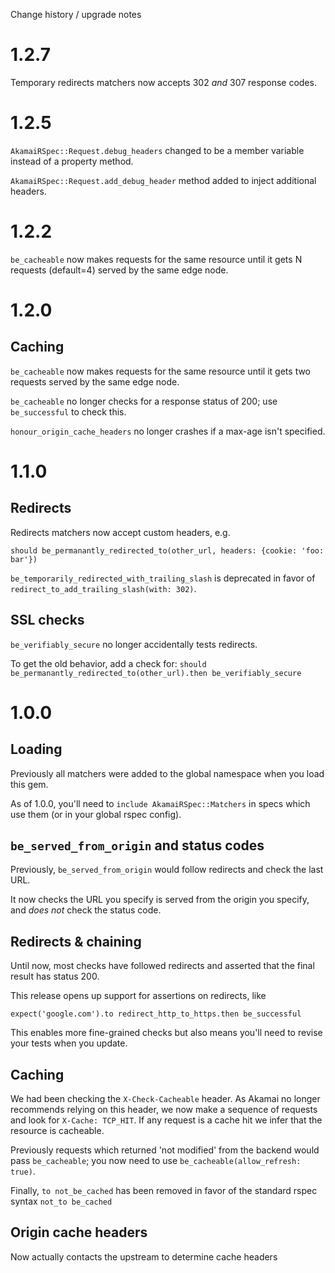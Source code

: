 Change history / upgrade notes

# 1.2.7

Temporary redirects matchers now accepts 302 _and_ 307 response codes.

# 1.2.5

`AkamaiRSpec::Request.debug_headers` changed to be a member variable instead of a property method.

`AkamaiRSpec::Request.add_debug_header` method added to inject additional headers.

# 1.2.2

`be_cacheable` now makes requests for the same resource until it gets N requests (default=4) served by the same edge node.

# 1.2.0

## Caching

`be_cacheable` now makes requests for the same resource until it gets two requests served by the same edge node.

`be_cacheable` no longer checks for a response status of 200; use `be_successful` to check this.

`honour_origin_cache_headers` no longer crashes if a max-age isn't specified.

# 1.1.0

## Redirects

Redirects matchers now accept custom headers, e.g.
```
should be_permanantly_redirected_to(other_url, headers: {cookie: 'foo: bar'})
```

`be_temporarily_redirected_with_trailing_slash` is deprecated in favor
of `redirect_to_add_trailing_slash(with: 302)`.

## SSL checks

`be_verifiably_secure` no longer accidentally tests redirects.

To get the old behavior, add a check for:
`should be_permanantly_redirected_to(other_url).then be_verifiably_secure`

# 1.0.0

## Loading

Previously all matchers were added to the global namespace when you load this gem.

As of 1.0.0, you'll need to `include AkamaiRSpec::Matchers` in specs which use them (or in your global rspec config).

## `be_served_from_origin` and status codes

Previously, `be_served_from_origin` would follow redirects and check the last URL.

It now checks the URL you specify is served from the origin you specify, and *does not* check the status code.

## Redirects & chaining

Until now, most checks have followed redirects and asserted that the final result has status 200.

This release opens up support for assertions on redirects, like
```
expect('google.com').to redirect_http_to_https.then be_successful
```

This enables more fine-grained checks but also means you'll need to revise your tests when you update.

## Caching

We had been checking the `X-Check-Cacheable` header.
As Akamai no longer recommends relying on this header, we now make
a sequence of requests and look for `X-Cache: TCP_HIT`.
If any request is a cache hit we infer that the resource is cacheable.

Previously requests which returned 'not modified' from the backend
would pass `be_cacheable`; you now need to use `be_cacheable(allow_refresh: true)`.

Finally, `to not_be_cached` has been removed in favor of the standard
rspec syntax `not_to be_cached`
## Origin cache headers

Now actually contacts the upstream to determine cache headers

